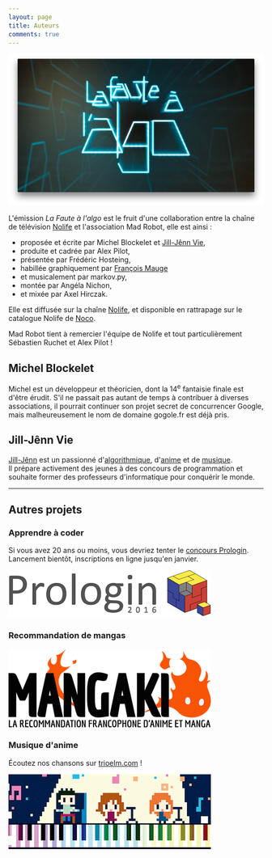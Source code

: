 ```yaml
---
layout: page
title: Auteurs
comments: true
---
```


![La Faute à l'algo](/static/fautealgo.png "La Faute à l'algo")

L'émission *La Faute à l'algo* est le fruit d'une collaboration entre la chaîne de télévision [Nolife](http://nolife-tv.com) et l'association Mad Robot, elle est ainsi :

* proposée et écrite par Michel Blockelet et [Jill-Jênn Vie](http://jill-jenn.net),
* produite et cadrée par Alex Pilot,
* présentée par Frédéric Hosteing,
* habillée graphiquement par [François Mauge](http://www.francoismauge.com)
* et musicalement par markov.py,
* montée par Angéla Nichon,
* et mixée par Axel Hirczak.

Elle est diffusée sur la chaîne [Nolife](http://nolife-tv.com), et disponible en rattrapage sur le catalogue Nolife de [Noco](http://noco.tv).

Mad Robot tient à remercier l'équipe de Nolife et tout particulièrement Sébastien Ruchet et Alex Pilot !

## Michel Blockelet

Michel est un développeur et théoricien, dont la 14<sup>e</sup> fantaisie finale est d'être érudit. S'il ne passait pas autant de temps à contribuer à diverses associations, il pourrait continuer son projet secret de concurrencer Google, mais malheureusement le nom de domaine gogole.fr est déjà pris.

## Jill-Jênn Vie

[Jill-Jênn](http://jill-jenn.net) est un passionné d'[algorithmique](http://prologin.org), d'[anime](http://mangaki.fr) et de [musique](http://trioelm.com).  
Il prépare activement des jeunes à des concours de programmation et souhaite former des professeurs d'informatique pour conquérir le monde.

<hr />

## Autres projets

### Apprendre à coder

Si vous avez 20 ans ou moins, vous devriez tenter le [concours Prologin](http://prologin.org).  
Lancement bientôt, inscriptions en ligne jusqu'en janvier.

<p><a href="prologin.org" target="_blank"><img src="/static/prologin2016.png" alt="Prologin" title="Prologin" /></a></p>

### Recommandation de mangas

<p><a href="http://mangaki.fr" target="_blank"><img src="/static/mangaki.png" alt="Mangaki" title="Mangaki" /></a></p>

### Musique d'anime

Écoutez nos chansons sur <a href="http://trioelm.com" target="_blank">trioelm.com</a> !

<p><a href="http://trioelm.com" target="_blank"><img src="/static/trioelm.png" alt="Trio ELM" title="Trio ELM"></a></p>

